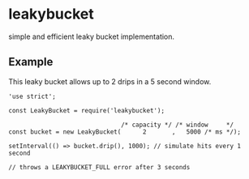 # leakybucket

simple and efficient leaky bucket implementation.

## Example

This leaky bucket allows up to 2 drips in a 5 second window.

```
'use strict';

const LeakyBucket = require('leakybucket');

                               /* capacity */ /* window     */
const bucket = new LeakyBucket(      2       ,   5000 /* ms */);

setInterval(() => bucket.drip(), 1000); // simulate hits every 1 second

// throws a LEAKYBUCKET_FULL error after 3 seconds
```

